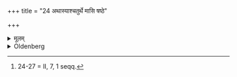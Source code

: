 +++
title = "24 अथास्याश्चतुर्थे मासि षष्ठे"

+++

<details><summary>मूलम्</summary>

अथास्याश्चतुर्थे मासि षष्ठे वा सीमन्तोन्नयनम् २४
</details>

<details><summary>Oldenberg</summary>

24 [^fn_1014]. Then in the fourth or sixth month (of her pregnancy) the Sīmantonnayana (or parting of the hair is performed) for her.

[^fn_1014]: 24-27 = II, 7, 1 seqq.
</details>
